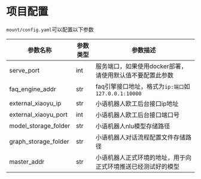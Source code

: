 # 项目配置

`mount/config.yaml`可以配置以下参数

| 参数名称 | 参数类型 | 参数描述                                        |
| -------- | -------- | ----------------------------------------------- |
| serve_port | int      | 服务端口，如果使用docker部署，请使用默认值不要配置此参数 |
| faq_engine_addr   | str      | faq引擎接口地址，格式为`ip:端口`如 `127.0.0.1:10000`       |
| external_xiaoyu_ip   | str      |  小语机器人欧工后台接口ip地址         |
| external_xiaoyu_port     | int      | 小语机器人欧工后台接口端口号                      |
|  model_storage_folder        |    str      |       小语机器人nlu模型存储路径  |
|  graph_storage_folder       |    str      |       小语机器人对话流程配置文件存储路径  |
|  master_addr       |    str      |       小语机器人正式环境的地址，用于向正式环境推送已经测试好的模型  |